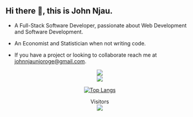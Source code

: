 ## Hi there 👋, this is **John Njau**.

<!--
**John-Njau/John-Njau** is a ✨ _special_ ✨ repository because its `README.md` (this file) appears on your GitHub profile.

Here are some ideas to get you started:

- 🔭 I’m currently working on ...
- 🌱 I’m currently learning ...
- 👯 I’m looking to collaborate on ...
- 🤔 I’m looking for help with ...
- 💬 Ask me about ...
- 📫 How to reach me: ...
- 😄 Pronouns: ...
- ⚡ Fun fact: ...
-->

- A Full-Stack Software Developer, passionate about Web Development and Software Development.

- An Economist and Statistician when not writing code.

- If you have a project or looking to collaborate reach me at <a href=' mailto:johnnjaunjoroge@gmail.com'>johnnjaunjoroge@gmail.com</a>.

<main align="center">
  <div>
        <img src="https://github-readme-streak-stats.herokuapp.com?user=John-Njau&theme=radical" />
  </div>
 <div>
        <img src="https://github-readme-stats.vercel.app/api?username=John-Njau&hide=issues&show_icons=true&theme=radical)](https://github.com/anuraghazra/github-readme-stats" />
   </div>

<div>

[![Top Langs](https://github-readme-stats.vercel.app/api/top-langs/?username=John-Njau)](https://github.com/anuraghazra/github-readme-stats)

  </div>
 <div>
<p align="center"> 
  Visitors<br>
  <img src="https://profile-counter.glitch.me/john-njau/count.svg" />
</p>
</div>


  </main>
